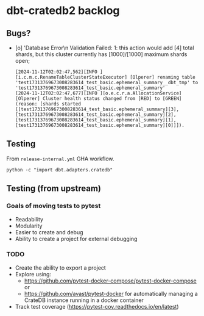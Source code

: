 # dbt-cratedb2 backlog

## Bugs?
- [o] 'Database Error\n  Validation Failed: 1: this action would add [4] total shards, but this cluster currently has [1000]/[1000] maximum shards open;
   ```
   [2024-11-12T02:02:47,562][INFO ][i.c.m.c.RenameTableClusterStateExecutor] [Olperer] renaming table 'test17313769673008283614_test_basic.ephemeral_summary__dbt_tmp' to 'test17313769673008283614_test_basic.ephemeral_summary'
   [2024-11-12T02:02:47,677][INFO ][o.e.c.r.a.AllocationService] [Olperer] Cluster health status changed from [RED] to [GREEN] (reason: [shards started [[test17313769673008283614_test_basic.ephemeral_summary][3], [test17313769673008283614_test_basic.ephemeral_summary][2], [test17313769673008283614_test_basic.ephemeral_summary][1], [test17313769673008283614_test_basic.ephemeral_summary][0]]]).
   ```

## Testing
From `release-internal.yml` GHA workflow.
```shell
python -c "import dbt.adapters.cratedb"
```

## Testing (from upstream)

###  Goals of moving tests to pytest
* Readability
* Modularity
* Easier to create and debug
* Ability to create a project for external debugging

### TODO
* Create the ability to export a project
* Explore using:
  *  https://github.com/pytest-docker-compose/pytest-docker-compose or
  *  https://github.com/avast/pytest-docker for automatically managing a CrateDB instance running in a docker container
* Track test coverage (https://pytest-cov.readthedocs.io/en/latest)
